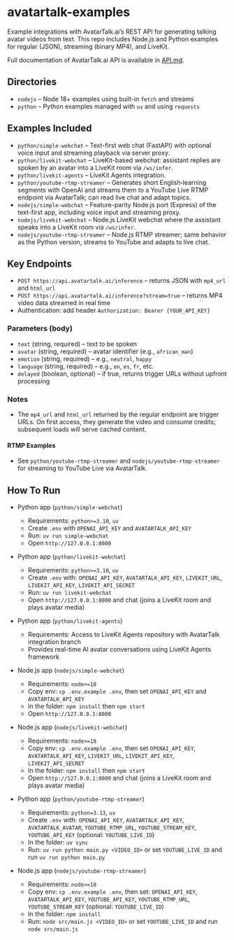 # avatartalk-examples

Example integrations with AvatarTalk.ai’s REST API for generating talking avatar videos from text. This repo includes Node.js and Python examples for regular (JSON), streaming (binary MP4), and LiveKit.

Full documentation of AvatarTalk.ai API is available in [API.md](/API.md).

## Directories
- `nodejs` – Node 18+ examples using built-in `fetch` and streams
- `python` – Python examples managed with `uv` and using `requests`

## Examples Included

- `python/simple-webchat` – Text-first web chat (FastAPI) with optional voice input and streaming playback via server proxy.
- `python/livekit-webchat` – LiveKit-based webchat: assistant replies are spoken by an avatar into a LiveKit room via `/ws/infer`.
- `python/livekit-agents` – LiveKit Agents integration.
- `python/youtube-rtmp-streamer` – Generates short English‑learning segments with OpenAI and streams them to a YouTube Live RTMP endpoint via AvatarTalk; can read live chat and adapt topics.
- `nodejs/simple-webchat` – Feature-parity Node.js port (Express) of the text-first app, including voice input and streaming proxy.
- `nodejs/livekit-webchat` – Node.js LiveKit webchat where the assistant speaks into a LiveKit room via `/ws/infer`.
- `nodejs/youtube-rtmp-streamer` – Node.js RTMP streamer; same behavior as the Python version, streams to YouTube and adapts to live chat.

## Key Endpoints

- `POST https://api.avatartalk.ai/inference` – returns JSON with `mp4_url` and `html_url`
- `POST https://api.avatartalk.ai/inference?stream=true` – returns MP4 video data streamed in real time
- Authentication: add header `Authorization: Bearer {YOUR_API_KEY}`

### Parameters (body)

- `text` (string, required) – text to be spoken
- `avatar` (string, required) – avatar identifier (e.g., `african_man`)
- `emotion` (string, required) – e.g., `neutral`, `happy`
- `language` (string, required) – e.g., `en`, `es`, `fr`, etc.
- `delayed` (boolean, optional) – if true, returns trigger URLs without upfront processing

### Notes

- The `mp4_url` and `html_url` returned by the regular endpoint are trigger URLs. On first access, they generate the video and consume credits; subsequent loads will serve cached content.

#### RTMP Examples

- See `python/youtube-rtmp-streamer` and `nodejs/youtube-rtmp-streamer` for streaming to YouTube Live via AvatarTalk.

## How To Run

- Python app (`python/simple-webchat`)
  - Requirements: `python>=3.10`, `uv`
  - Create `.env` with `OPENAI_API_KEY` and `AVATARTALK_API_KEY`
  - Run: `uv run simple-webchat`
  - Open `http://127.0.0.1:8000`

- Python app (`python/livekit-webchat`)
  - Requirements: `python>=3.10`, `uv`
  - Create `.env` with: `OPENAI_API_KEY`, `AVATARTALK_API_KEY`, `LIVEKIT_URL`, `LIVEKIT_API_KEY`, `LIVEKIT_API_SECRET`
  - Run: `uv run livekit-webchat`
  - Open `http://127.0.0.1:8000` and chat (joins a LiveKit room and plays avatar media)

- Python app (`python/livekit-agents`)
  - Requirements: Access to LiveKit Agents repository with AvatarTalk integration branch
  - Provides real-time AI avatar conversations using LiveKit Agents framework

- Node.js app (`nodejs/simple-webchat`)
  - Requirements: `node>=18`
  - Copy env: `cp .env.example .env`, then set `OPENAI_API_KEY` and `AVATARTALK_API_KEY`
  - In the folder: `npm install` then `npm start`
  - Open `http://127.0.0.1:8000`

- Node.js app (`nodejs/livekit-webchat`)
  - Requirements: `node>=18`
  - Copy env: `cp .env.example .env`, then set `OPENAI_API_KEY`, `AVATARTALK_API_KEY`, `LIVEKIT_URL`, `LIVEKIT_API_KEY`, `LIVEKIT_API_SECRET`
  - In the folder: `npm install` then `npm start`
  - Open `http://127.0.0.1:8000` and chat (joins a LiveKit room and plays avatar media)

- Python app (`python/youtube-rtmp-streamer`)
  - Requirements: `python=3.13`, `uv`
  - Create `.env` with: `OPENAI_API_KEY`, `AVATARTALK_API_KEY`, `AVATARTALK_AVATAR`, `YOUTUBE_RTMP_URL`, `YOUTUBE_STREAM_KEY`, `YOUTUBE_API_KEY` (optional: `YOUTUBE_LIVE_ID`)
  - In the folder: `uv sync`
  - Run: `uv run python main.py <VIDEO_ID>` or set `YOUTUBE_LIVE_ID` and run `uv run python main.py`

- Node.js app (`nodejs/youtube-rtmp-streamer`)
  - Requirements: `node>=18`
  - Copy env: `cp .env.example .env`, then set: `OPENAI_API_KEY`, `AVATARTALK_API_KEY`, `YOUTUBE_API_KEY`, `YOUTUBE_RTMP_URL`, `YOUTUBE_STREAM_KEY` (optional: `YOUTUBE_LIVE_ID`)
  - In the folder: `npm install`
  - Run: `node src/main.js <VIDEO_ID>` or set `YOUTUBE_LIVE_ID` and run `node src/main.js`
